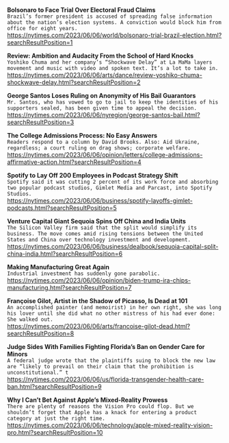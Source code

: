 **Bolsonaro to Face Trial Over Electoral Fraud Claims**\
`Brazil’s former president is accused of spreading false information about the nation’s election systems. A conviction would block him from office for eight years.`\
https://nytimes.com/2023/06/06/world/bolsonaro-trial-brazil-election.html?searchResultPosition=1

**Review: Ambition and Audacity From the School of Hard Knocks**\
`Yoshiko Chuma and her company’s “Shockwave Delay” at La MaMa layers movement and music with video and spoken text. It’s a lot to take in.`\
https://nytimes.com/2023/06/06/arts/dance/review-yoshiko-chuma-shockwave-delay.html?searchResultPosition=2

**George Santos Loses Ruling on Anonymity of His Bail Guarantors**\
`Mr. Santos, who has vowed to go to jail to keep the identities of his supporters sealed, has been given time to appeal the decision.`\
https://nytimes.com/2023/06/06/nyregion/george-santos-bail.html?searchResultPosition=3

**The College Admissions Process: No Easy Answers**\
`Readers respond to a column by David Brooks. Also: Aid Ukraine, regardless; a court ruling on drag shows; corporate welfare.`\
https://nytimes.com/2023/06/06/opinion/letters/college-admissions-affirmative-action.html?searchResultPosition=4

**Spotify to Lay Off 200 Employees in Podcast Strategy Shift**\
`Spotify said it was cutting 2 percent of its work force and absorbing two popular podcast studios, Gimlet Media and Parcast, into Spotify Studios.`\
https://nytimes.com/2023/06/06/business/spotify-layoffs-gimlet-podcasts.html?searchResultPosition=5

**Venture Capital Giant Sequoia Spins Off China and India Units**\
`The Silicon Valley firm said that the split would simplify its business. The move comes amid rising tensions between the United States and China over technology investment and development.`\
https://nytimes.com/2023/06/06/business/dealbook/sequoia-capital-split-china-india.html?searchResultPosition=6

**Making Manufacturing Great Again**\
`Industrial investment has suddenly gone parabolic.`\
https://nytimes.com/2023/06/06/opinion/biden-trump-ira-chips-manufacturing.html?searchResultPosition=7

**Françoise Gilot, Artist in the Shadow of Picasso, Is Dead at 101**\
`An accomplished painter (and memoirist) in her own right, she was long his lover until she did what no other mistress of his had ever done: She walked out.`\
https://nytimes.com/2023/06/06/arts/francoise-gilot-dead.html?searchResultPosition=8

**Judge Sides With Families Fighting Florida’s Ban on Gender Care for Minors**\
`A federal judge wrote that the plaintiffs suing to block the new law are “likely to prevail on their claim that the prohibition is unconstitutional.” t`\
https://nytimes.com/2023/06/06/us/florida-transgender-health-care-ban.html?searchResultPosition=9

**Why I Can’t Bet Against Apple’s Mixed-Reality Prowess**\
`There are plenty of reasons the Vision Pro could flop. But we shouldn’t forget that Apple has a knack for entering a product category at just the right time.`\
https://nytimes.com/2023/06/06/technology/apple-mixed-reality-vision-pro.html?searchResultPosition=10

